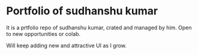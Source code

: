 # Portfolio of sudhanshu kumar

It is a prtfolio repo of sudhanshu kumar, crated and managed by him.
Open to new opportunities or colab. 

Will keep adding new and attractive UI as I grow.
